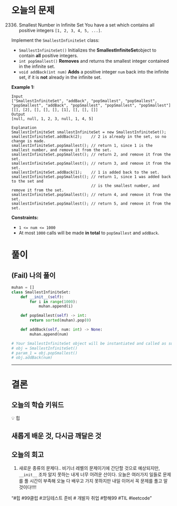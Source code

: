 # 오늘의 문제
2336. Smallest Number in Infinite Set
You have a set which contains all positive integers `[1, 2, 3, 4, 5, ...]`.

Implement the `SmallestInfiniteSet` class:

- `SmallestInfiniteSet()` Initializes the **SmallestInfiniteSet**object to contain **all** positive integers.
- `int popSmallest()` **Removes** and returns the smallest integer contained in the infinite set.
- `void addBack(int num)` **Adds** a positive integer `num` back into the infinite set, if it is **not** already in the infinite set.

**Example 1:**

```
Input
["SmallestInfiniteSet", "addBack", "popSmallest", "popSmallest", "popSmallest", "addBack", "popSmallest", "popSmallest", "popSmallest"]
[[], [2], [], [], [], [1], [], [], []]
Output
[null, null, 1, 2, 3, null, 1, 4, 5]

Explanation
SmallestInfiniteSet smallestInfiniteSet = new SmallestInfiniteSet();
smallestInfiniteSet.addBack(2);    // 2 is already in the set, so no change is made.
smallestInfiniteSet.popSmallest(); // return 1, since 1 is the smallest number, and remove it from the set.
smallestInfiniteSet.popSmallest(); // return 2, and remove it from the set.
smallestInfiniteSet.popSmallest(); // return 3, and remove it from the set.
smallestInfiniteSet.addBack(1);    // 1 is added back to the set.
smallestInfiniteSet.popSmallest(); // return 1, since 1 was added back to the set and
                                   // is the smallest number, and remove it from the set.
smallestInfiniteSet.popSmallest(); // return 4, and remove it from the set.
smallestInfiniteSet.popSmallest(); // return 5, and remove it from the set.

```

**Constraints:**

- `1 <= num <= 1000`
- At most `1000` calls will be made **in total** to `popSmallest` and `addBack`.

# 풀이

## (Fail) 나의 풀이

```python
muhan = []
class SmallestInfiniteSet:
    def __init__(self):
        for i in range(1000):
            muhan.append(i)

    def popSmallest(self) -> int:
        return sorted(muhan).pop(0)

    def addBack(self, num: int) -> None:
        muhan.append(num)

# Your SmallestInfiniteSet object will be instantiated and called as such:
# obj = SmallestInfiniteSet()
# param_1 = obj.popSmallest()
# obj.addBack(num)
```

---

# 결론

## 오늘의 학습 키워드

<aside>
💡 힙

</aside>

## 새롭게 배운 것, 다시금 깨달은 것

## 오늘의 회고

1. 새로운 종류의 문제다.. 비기너 레벨의 문제이기에 간단할 것으로 예상되지만, `__init__` 조차 알지 못하는 내게 너무 어려운 산이다. 오늘은 여러가지 일들로 문제를 풀 시간이 부족해 오늘 다 배우고 가지 못하지만 내일 이어서 꼭 문제를 풀고 말 것이다!!!!

“#힙 #99클럽 #코딩테스트 준비 # 개발자 취업 #항해99 #TIL #leetcode”